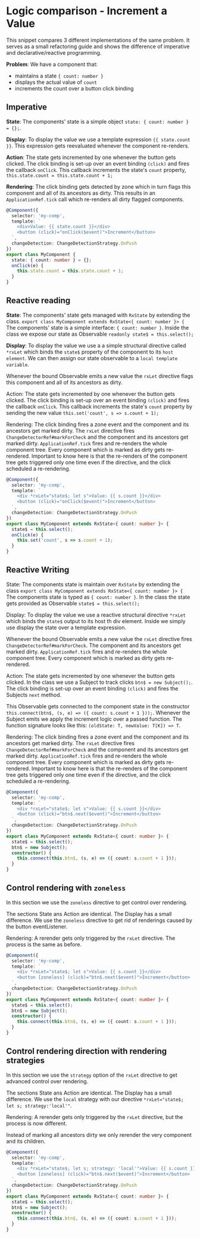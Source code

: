 # Logic comparison - Increment a Value

This snippet compares 3 different implementations of the same problem.
It serves as a small refactoring guide
and shows the difference of imperative and declarative/reactive programming.

**Problem**:
We have a component that:

- maintains a state `{ count: number }`
- displays the actual value of `count`
- increments the count over a button click binding

## Imperative

**State**:
The components' state is a simple object `state: { count: number } = {};`.

**Display**:
To display the value we use a template expression `{{ state.count }}`.
This expression gets reevaluated whenever the component re-renders.

**Action**:
The state gets incremented by one whenever the button gets clicked.
The click binding is set-up over an event binding `(click)` and fires the callback `onClick`.
This callback increments the state's `count` property, `this.state.count = this.state.count + 1;`

**Rendering**:
The click binding gets detected by zone which in turn flags this component and all of its ancestors as dirty.
This results in an `ApplicationRef.tick` call which re-renders all dirty flagged components.

```typescript
@Component({
  selector: 'my-comp',
  template: `
    <div>Value: {{ state.count }}</div>
    <button (click)="onClick($event)">Increment</button>
  `,
  changeDetection: ChangeDetectionStrategy.OnPush
})
export class MyComponent {
  state: { count: number } = {};
  onClick(e) {
    this.state.count = this.state.count + 1;
  }
}
```

## Reactive reading

**State**:
The components' state gets managed with `RxState` by extending the class. `export class MyComponent extends RxState<{ count: number }> {`
The components' state is a simple interface: `{ count: number }`.
Inside the class we expose our state as Observable `readonly state$ = this.select();`

**Display**:
To display the value we use a a simple structural directive called `*rxLet` which binds the `state$` property of the component to its `host element`. We can then assign our state observable to a `local template variable`.

Whenever the bound Observable emits a new value the `rxLet` directive flags this component and all of its ancestors as dirty.

Action:
The state gets incremented by one whenever the button gets clicked.
The click binding is set-up over an event binding `(click)` and fires the callback `onClick`.
This callback increments the state's `count` property by sending the new value `this.set('count', s => s.count + 1);`

Rendering:
The click binding fires a zone event and the component and its ancestors get marked dirty.
The `rxLet` directive fires `ChangeDetectorRef#markForCheck` and the component and its ancestors get marked dirty.
`ApplicationRef.tick` fires and re-renders the whole component tree. Every component which is marked as dirty gets re-rendered.
Important to know here is that the re-renders of the component tree gets triggered only one time even if the directive, and the click scheduled a re-rendering.

```typescript
@Component({
  selector: 'my-comp',
  template: `
    <div *rxLet="state$; let s">Value: {{ s.count }}</div>
    <button (click)="onClick($event)">Increment</button>
  `,
  changeDetection: ChangeDetectionStrategy.OnPush
})
export class MyComponent extends RxState<{ count: number }> {
  state$ = this.select();
  onClick(e) {
    this.set('count', s => s.count + 1);
  }
}
```

## Reactive Writing

State:
The components state is maintain over `RxState` by extending the class `export class MyComponent extends RxState<{ count: number }> {`
The components state is typed as `{ count: number }`.
In the class the state gets provided as Observable `state$ = this.select();`

Display:
To display the value we use a reactive structural directive `*rxLet`
which binds the `state$` output to its host th div element.
Inside we simply use display the state over a template expression.

Whenever the bound Observable emits a new value the `rxLet` directive fires `ChangeDetectorRef#markForCheck`.
The component and its ancestors get marked dirty.
`ApplicationRef.tick` fires and re-renders the whole component tree. Every component which is marked as dirty gets re-rendered.

Action:
The state gets incremented by one whenever the button gets clicked.
In the class we use a Subject to track clicks `btn$ = new Subject();`.
The click binding is set-up over an event binding `(click)` and fires the Subjects `next` method.

This Observable gets connected to the component state in the constructor `this.connect(btn$, (s, e) => ({ count: s.count + 1 }));`.
Whenever the Subject emits we apply the increment logic over a passed function.
The function signature looks like this: `(oldState: T, newValue: T[K]) => T`.

Rendering:
The click binding fires a zone event and the component and its ancestors get marked dirty.
The `rxLet` directive fires `ChangeDetectorRef#markForCheck` and the component and its ancestors get marked dirty.
`ApplicationRef.tick` fires and re-renders the whole component tree. Every component which is marked as dirty gets re-rendered.
Important to know here is that the re-renders of the component tree gets triggered only one time even if the directive, and the click scheduled a re-rendering.

```typescript
@Component({
  selector: 'my-comp',
  template: `
    <div *rxLet="state$; let s">Value: {{ s.count }}</div>
    <button (click)="btn$.next($event)">Increment</button>
  `,
  changeDetection: ChangeDetectionStrategy.OnPush
})
export class MyComponent extends RxState<{ count: number }> {
  state$ = this.select();
  btn$ = new Subject();
  constructor() {
    this.connect(this.btn$, (s, e) => ({ count: s.count + 1 }));
  }
}
```

## Control rendering with `zoneless`

In this section we use the `zoneless` directive to get control over rendering.

The sections State ans Action are identical.
The Display has a small difference. We use the `zoneless` directive to get rid of renderings caused by the button eventListener.

Rendering:
A rerender gets only triggered by the `rxLet` directive. The process is the same as before.

```typescript
@Component({
  selector: 'my-comp',
  template: `
    <div *rxLet="state$; let s">Value: {{ s.count }}</div>
    <button [zoneless] (click)="btn$.next($event)">Increment</button>
  `,
  changeDetection: ChangeDetectionStrategy.OnPush
})
export class MyComponent extends RxState<{ count: number }> {
  state$ = this.select();
  btn$ = new Subject();
  constructor() {
    this.connect(this.btn$, (s, e) => ({ count: s.count + 1 }));
  }
}
```

## Control rendering direction with rendering strategies

In this section we use the `strategy` option of the `rxLet` directive to get advanced control over rendering.

The sections State ans Action are identical.
The Display has a small difference. We use the `local` strategy with our directive `*rxLet="state$; let s; strategy:'local'"`.

Rendering:
A rerender gets only triggered by the `rxLet` directive, but the process is now different.

Instead of marking all ancestors dirty we only rerender the very component and its children.

```typescript
@Component({
  selector: 'my-comp',
  template: `
    <div *rxLet="state$; let s; strategy: 'local'">Value: {{ s.count }}</div>
    <button [zoneless] (click)="btn$.next($event)">Increment</button>
  `,
  changeDetection: ChangeDetectionStrategy.OnPush
})
export class MyComponent extends RxState<{ count: number }> {
  state$ = this.select();
  btn$ = new Subject();
  constructor() {
    this.connect(this.btn$, (s, e) => ({ count: s.count + 1 }));
  }
}
```
